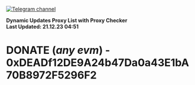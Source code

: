 [![Telegram channel](https://img.shields.io/endpoint?url=https://runkit.io/damiankrawczyk/telegram-badge/branches/master?url=https://t.me/n4z4v0d)](https://t.me/n4z4v0d) 

**Dynamic Updates Proxy List with Proxy Checker**  
**Last Updated: 21.12.23 04:51**

# DONATE (_any evm_) - 0xDEADf12DE9A24b47Da0a43E1bA70B8972F5296F2
